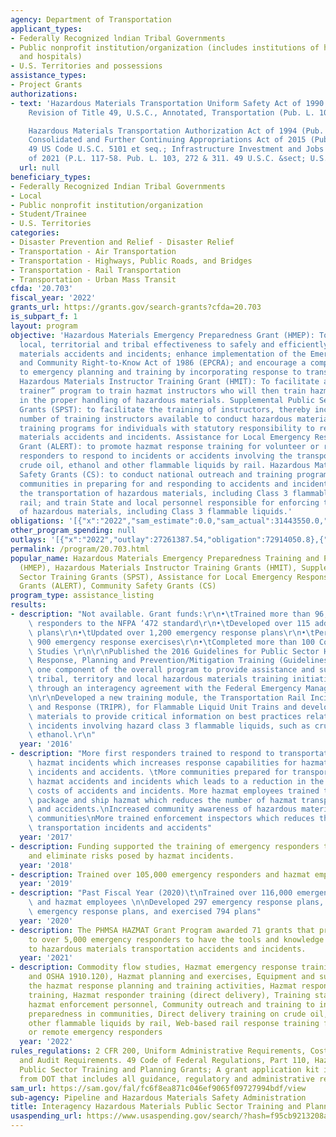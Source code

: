 ```yaml
---
agency: Department of Transportation
applicant_types:
- Federally Recognized lndian Tribal Governments
- Public nonprofit institution/organization (includes institutions of higher education
  and hospitals)
- U.S. Territories and possessions
assistance_types:
- Project Grants
authorizations:
- text: 'Hazardous Materials Transportation Uniform Safety Act of 1990 (Pub. L. 101-615);
    Revision of Title 49, U.S.C., Annotated, Transportation (Pub. L. 103-272);

    Hazardous Materials Transportation Authorization Act of 1994 (Pub. L. 103-311);
    Consolidated and Further Continuing Appropriations Act of 2015 (Pub. L. 113-235)
    49 US Code U.S.C. 5101 et seq.; Infrastructure Investment and Jobs Acts (IIJA)
    of 2021 (P.L. 117-58. Pub. L. 103, 272 & 311. 49 U.S.C. &sect; U.S.C. 5101.'
  url: null
beneficiary_types:
- Federally Recognized Indian Tribal Governments
- Local
- Public nonprofit institution/organization
- Student/Trainee
- U.S. Territories
categories:
- Disaster Prevention and Relief - Disaster Relief
- Transportation - Air Transportation
- Transportation - Highways, Public Roads, and Bridges
- Transportation - Rail Transportation
- Transportation - Urban Mass Transit
cfda: '20.703'
fiscal_year: '2022'
grants_url: https://grants.gov/search-grants?cfda=20.703
is_subpart_f: 1
layout: program
objective: 'Hazardous Materials Emergency Preparedness Grant (HMEP): To increase State,
  local, territorial and tribal effectiveness to safely and efficiently handle hazardous
  materials accidents and incidents; enhance implementation of the Emergency Planning
  and Community Right-to-Know Act of 1986 (EPCRA); and encourage a comprehensive approach
  to emergency planning and training by incorporating response to transportation standards.
  Hazardous Materials Instructor Training Grant (HMIT): To facilitate a “train the
  trainer” program to train hazmat instructors who will then train hazmat employees
  in the proper handling of hazardous materials. Supplemental Public Sector Training
  Grants (SPST): to facilitate the training of instructors, thereby increasing the
  number of training instructors available to conduct hazardous materials responder
  training programs for individuals with statutory responsibility to respond to hazardous
  materials accidents and incidents. Assistance for Local Emergency Response Training
  Grant (ALERT): to promote hazmat response training for volunteer or remote emergency
  responders to respond to incidents or accidents involving the transportation of
  crude oil, ethanol and other flammable liquids by rail. Hazardous Materials Community
  Safety Grants (CS): to conduct national outreach and training programs to assist
  communities in preparing for and responding to accidents and incidents involving
  the transportation of hazardous materials, including Class 3 flammable liquids by
  rail; and train State and local personnel responsible for enforcing the safe transportation
  of hazardous materials, including Class 3 flammable liquids.'
obligations: '[{"x":"2022","sam_estimate":0.0,"sam_actual":31443550.0,"usa_spending_actual":31232620.52},{"x":"2023","sam_estimate":40712805.0,"sam_actual":0.0,"usa_spending_actual":30343925.4},{"x":"2024","sam_estimate":45495000.0,"sam_actual":0.0,"usa_spending_actual":26765489.89}]'
other_program_spending: null
outlays: '[{"x":"2022","outlay":27261387.54,"obligation":72914050.8},{"x":"2023","outlay":4942584.92,"obligation":9540152.0},{"x":"2024","outlay":0.0,"obligation":12158629.0}]'
permalink: /program/20.703.html
popular_name: Hazardous Materials Emergency Preparedness Training and PlanningGrants
  (HMEP), Hazardous Materials Instructor Training Grants (HMIT), Supplemental Public
  Sector Training Grants (SPST), Assistance for Local Emergency Response Training
  Grants (ALERT), Community Safety Grants (CS)
program_type: assistance_listing
results:
- description: "Not available. Grant funds:\r\n•\tTrained more than 96,000 emergency\
    \ responders to the NFPA ‘472 standard\r\n•\tDeveloped over 115 additional emergency\
    \ plans\r\n•\tUpdated over 1,200 emergency response plans\r\n•\tPerformed over\
    \ 900 emergency response exercises\r\n•\tCompleted more than 100 Commodity Flow\
    \ Studies \r\n\r\nPublished the 2016 Guidelines for Public Sector Hazardous Materials\
    \ Response, Planning and Prevention/Mitigation Training (Guidelines) which constitutes\
    \ one component of the overall program to provide assistance and support to state,\
    \ tribal, territory and local hazardous materials training initiatives; completed\
    \ through an interagency agreement with the Federal Emergency Management Agency.\r\
    \n\r\nDeveloped a new training module, the Transportation Rail Incident Preparedness\
    \ and Response (TRIPR), for Flammable Liquid Unit Trains and developed resource\
    \ materials to provide critical information on best practices related to rail\
    \ incidents involving hazard class 3 flammable liquids, such as crude oil and\
    \ ethanol.\r\n"
  year: '2016'
- description: "More first responders trained to respond to transportation-related\
    \ hazmat incidents which increases response capabilities for hazmat transportation\
    \ incidents and accidents. \tMore communities prepared for transportation-related\
    \ hazmat accidents and incidents which leads to a reduction in the severity and\
    \ costs of accidents and incidents. More hazmat employees trained to properly\
    \ package and ship hazmat which reduces the number of hazmat transportation incidents\
    \ and accidents.\nIncreased community awareness of hazardous materials in local\
    \ communities\nMore trained enforcement inspectors which reduces the risk of hazmat\
    \ transportation incidents and accidents"
  year: '2017'
- description: Funding supported the training of emergency responders to mitigate
    and eliminate risks posed by hazmat incidents.
  year: '2018'
- description: Trained over 105,000 emergency responders and hazmat employees.
  year: '2019'
- description: "Past Fiscal Year (2020)\t\nTrained over 116,000 emergency responders\
    \ and hazmat employees \n\nDeveloped 297 emergency response plans, updated 841\
    \ emergency response plans, and exercised 794 plans"
  year: '2020'
- description: The PHMSA HAZMAT Grant Program awarded 71 grants that provides training
    to over 5,000 emergency responders to have the tools and knowledge to respond
    to hazardous materials transportation accidents and incidents.
  year: '2021'
- description: Commodity flow studies, Hazmat emergency response training (NFPA-470
    and OSHA 1910.120), Hazmat planning and exercises, Equipment and supplies to conduct
    the hazmat response planning and training activities, Hazmat response instructor
    training, Hazmat responder training (direct delivery), Training state and local
    hazmat enforcement personnel, Community outreach and training to increase hazmat
    preparedness in communities, Direct delivery training on crude oil, ethanol and
    other flammable liquids by rail, Web-based rail response training for volunteer
    or remote emergency responders
  year: '2022'
rules_regulations: 2 CFR 200, Uniform Administrative Requirements, Cost Principles
  and Audit Requirements. 49 Code of Federal Regulations, Part 110, Hazardous Materials
  Public Sector Training and Planning Grants; A grant application kit is available
  from DOT that includes all guidance, regulatory and administrative requirements.
sam_url: https://sam.gov/fal/fc6f8ea871c046ef9065f09727994bdf/view
sub-agency: Pipeline and Hazardous Materials Safety Administration
title: Interagency Hazardous Materials Public Sector Training and Planning Grants
usaspending_url: https://www.usaspending.gov/search/?hash=f95cb9213208a0f7938c67b31d4b408d
---
```


